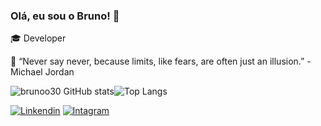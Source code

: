 ### Olá, eu sou o Bruno! 👾

🎓 Developer

🧠 “Never say never, because limits, like fears, are often just an illusion.” - Michael Jordan

![brunoo30 GitHub stats](https://github-readme-stats.vercel.app/api?username=brunoo30&show_icons=true&theme=radical)![Top Langs](https://github-readme-stats.vercel.app/api/top-langs/?username=brunoo30&layout=compact)

[![Linkendin](		https://img.shields.io/badge/LinkedIn-0077B5?style=for-the-badge&logo=linkedin&logoColor=white)](https://www.linkedin.com/in/bruno-tadeu-12a78a214)
[![Intagram](		https://img.shields.io/badge/Instagram-E4405F?style=for-the-badge&logo=instagram&logoColor=white)](https://www.instagram.com/brunoo46_/)


